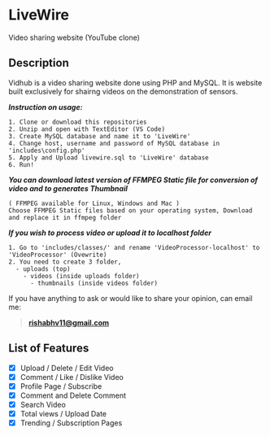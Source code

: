 # LiveWire
Video sharing website (YouTube clone)


## Description
Vidhub is a video sharing website done using PHP and MySQL. It is website built exclusively for shairng videos on the demonstration of sensors.



***Instruction on usage:***
````
1. Clone or download this repositories
2. Unzip and open with TextEditor (VS Code)
3. Create MySQL database and name it to 'LiveWire'
4. Change host, username and password of MySQL database in 'includes\config.php'
5. Apply and Upload livewire.sql to 'LiveWire' database
6. Run!
````

***You can download latest version of FFMPEG Static file for conversion of video and to generates Thumbnail***
````
( FFMPEG available for Linux, Windows and Mac )
Choose FFMPEG Static files based on your operating system, Download and replace it in ffmpeg folder
````

***If you wish to process video or upload it to localhost folder***
````
1. Go to 'includes/classes/' and rename 'VideoProcessor-localhost' to 'VideoProcessor' (Ovewrite)
2. You need to create 3 folder,
  - uploads (top)
    - videos (inside uploads folder)
      - thumbnails (inside videos folder)
````

If you have anything to ask or would like to share your opinion, can email me:
> **rishabhv11@gmail.com**

## List of Features
- [x] Upload / Delete / Edit Video
- [x] Comment / Like / Dislike Video
- [x] Profile Page / Subscribe
- [x] Comment and Delete Comment
- [x] Search Video
- [x] Total views / Upload Date
- [x] Trending / Subscription Pages
